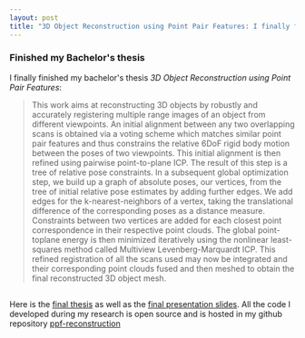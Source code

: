 ```yaml
---
layout: post
title: "3D Object Reconstruction using Point Pair Features: I finally finished my bachelor's thesis!"
---
```


### Finished my Bachelor's thesis
I finally finished my bachelor's thesis *3D Object Reconstruction using Point Pair Features*:
>This work aims at reconstructing 3D objects by robustly and accurately registering multiple
range images of an object from different viewpoints.
An initial alignment between any two overlapping scans is obtained via a voting scheme
which matches similar point pair features and thus constrains the relative 6DoF rigid body
motion between the poses of two viewpoints. This initial alignment is then refined using
pairwise point-to-plane ICP. The result of this step is a tree of relative pose constraints.
In a subsequent global optimization step, we build up a graph of absolute poses, our
vertices, from the tree of initial relative pose estimates by adding further edges. We add
edges for the k-nearest-neighbors of a vertex, taking the translational difference of the
corresponding poses as a distance measure. Constraints between two vertices are added
for each closest point correspondence in their respective point clouds. The global point-toplane
energy is then minimized iteratively using the nonlinear least-squares method called
Multiview Levenberg-Marquardt ICP.
This refined registration of all the scans used may now be integrated and their corresponding
point clouds fused and then meshed to obtain the final reconstructed 3D object
mesh.

##
Here is the [final thesis](http://adrian-haarbach.de/bscthesis_adrian.pdf) as well as the [final presentation slides](http://adrian-haarbach.de/bscthesis_adrian_slides.pdf). All the code I developed during my research is open source and is hosted in my github repository [ppf-reconstruction](https://github.com/adrelino/ppf-reconstruction)
